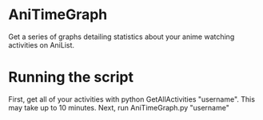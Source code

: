 # AniTimeGraph
Get a series of graphs detailing statistics about your anime watching activities on AniList.

# Running the script
First, get all of your activities with python GetAllActivities "username". This may take up to 10 minutes.
Next, run AniTimeGraph.py "username"